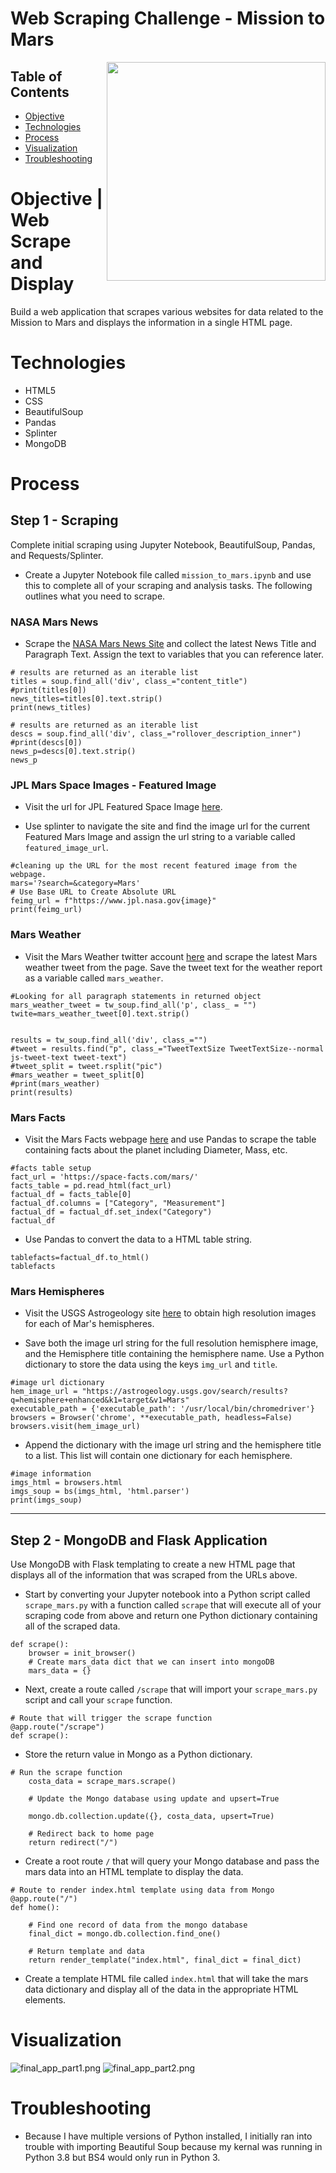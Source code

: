 # Web Scraping Challenge - Mission to Mars

<img src="mission_to_mars/Images/mission_to_mars.png" width=350 align=right>

## Table of Contents
* [Objective](#Objective)
* [Technologies](#Technologies)
* [Process](#Technologies)
* [Visualization](#Visualization)
* [Troubleshooting](#Troubleshooting)

# Objective | Web Scrape and Display
Build a web application that scrapes various websites for data related to the Mission to Mars and displays the information in a single HTML page.

# Technologies
* HTML5
* CSS
* BeautifulSoup
* Pandas
* Splinter
* MongoDB

# Process

## Step 1 - Scraping
Complete initial scraping using Jupyter Notebook, BeautifulSoup, Pandas, and Requests/Splinter.

* Create a Jupyter Notebook file called `mission_to_mars.ipynb` and use this to complete all of your scraping and analysis tasks. The following outlines what you need to scrape.

### NASA Mars News

* Scrape the [NASA Mars News Site](https://mars.nasa.gov/news/) and collect the latest News Title and Paragraph Text. Assign the text to variables that you can reference later.

```
# results are returned as an iterable list
titles = soup.find_all('div', class_="content_title")
#print(titles[0])
news_titles=titles[0].text.strip()
print(news_titles)
```
```
# results are returned as an iterable list
descs = soup.find_all('div', class_="rollover_description_inner")
#print(descs[0])
news_p=descs[0].text.strip()
news_p
```

### JPL Mars Space Images - Featured Image

* Visit the url for JPL Featured Space Image [here](https://www.jpl.nasa.gov/spaceimages/?search=&category=Mars).

* Use splinter to navigate the site and find the image url for the current Featured Mars Image and assign the url string to a variable called `featured_image_url`.

```
#cleaning up the URL for the most recent featured image from the webpage.
mars='?search=&category=Mars'
# Use Base URL to Create Absolute URL
feimg_url = f"https://www.jpl.nasa.gov{image}"
print(feimg_url)
```

### Mars Weather

* Visit the Mars Weather twitter account [here](https://twitter.com/marswxreport?lang=en) and scrape the latest Mars weather tweet from the page. Save the tweet text for the weather report as a variable called `mars_weather`.

```
#Looking for all paragraph statements in returned object
mars_weather_tweet = tw_soup.find_all('p', class_ = "")
twite=mars_weather_tweet[0].text.strip()


results = tw_soup.find_all('div', class_="")
#tweet = results.find("p", class_="TweetTextSize TweetTextSize--normal js-tweet-text tweet-text")
#tweet_split = tweet.rsplit("pic")
#mars_weather = tweet_split[0]
#print(mars_weather)
print(results)
```

### Mars Facts

* Visit the Mars Facts webpage [here](https://space-facts.com/mars/) and use Pandas to scrape the table containing facts about the planet including Diameter, Mass, etc.
```
#facts table setup
fact_url = 'https://space-facts.com/mars/'
facts_table = pd.read_html(fact_url)
factual_df = facts_table[0]
factual_df.columns = ["Category", "Measurement"]
factual_df = factual_df.set_index("Category")
factual_df
```
* Use Pandas to convert the data to a HTML table string.

```
tablefacts=factual_df.to_html()
tablefacts
```

### Mars Hemispheres

* Visit the USGS Astrogeology site [here](https://astrogeology.usgs.gov/search/results?q=hemisphere+enhanced&k1=target&v1=Mars) to obtain high resolution images for each of Mar's hemispheres.

* Save both the image url string for the full resolution hemisphere image, and the Hemisphere title containing the hemisphere name. Use a Python dictionary to store the data using the keys `img_url` and `title`.
```
#image url dictionary
hem_image_url = "https://astrogeology.usgs.gov/search/results?q=hemisphere+enhanced&k1=target&v1=Mars"
executable_path = {'executable_path': '/usr/local/bin/chromedriver'}
browsers = Browser('chrome', **executable_path, headless=False)
browsers.visit(hem_image_url)
```

* Append the dictionary with the image url string and the hemisphere title to a list. This list will contain one dictionary for each hemisphere.

```
#image information
imgs_html = browsers.html
imgs_soup = bs(imgs_html, 'html.parser')
print(imgs_soup)
```

- - -

## Step 2 - MongoDB and Flask Application

Use MongoDB with Flask templating to create a new HTML page that displays all of the information that was scraped from the URLs above.

* Start by converting your Jupyter notebook into a Python script called `scrape_mars.py` with a function called `scrape` that will execute all of your scraping code from above and return one Python dictionary containing all of the scraped data.
```
def scrape():
    browser = init_browser()
    # Create mars_data dict that we can insert into mongoDB
    mars_data = {}
```

* Next, create a route called `/scrape` that will import your `scrape_mars.py` script and call your `scrape` function.

```
# Route that will trigger the scrape function
@app.route("/scrape")
def scrape():
```
* Store the return value in Mongo as a Python dictionary.
```
# Run the scrape function
    costa_data = scrape_mars.scrape()

    # Update the Mongo database using update and upsert=True
   
    mongo.db.collection.update({}, costa_data, upsert=True)

    # Redirect back to home page
    return redirect("/")
```

* Create a root route `/` that will query your Mongo database and pass the mars data into an HTML template to display the data.
```
# Route to render index.html template using data from Mongo
@app.route("/")
def home():

    # Find one record of data from the mongo database
    final_dict = mongo.db.collection.find_one()

    # Return template and data
    return render_template("index.html", final_dict = final_dict)
```

* Create a template HTML file called `index.html` that will take the mars data dictionary and display all of the data in the appropriate HTML elements. 

# Visualization

![final_app_part1.png](mission_to_mars/Images/final_app_part1.png)
![final_app_part2.png](mission_to_mars/Images/final_app_part2.png)

# Troubleshooting
 
* Because I have multiple versions of Python installed, I initially ran into trouble with importing Beautiful Soup because my kernal was running in Python 3.8 but BS4 would only run in Python 3.
